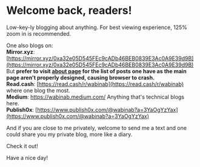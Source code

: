 # Welcome back, readers! 

Low-key-ly blogging about anything. For best viewing experience, 125% zoom in is recommended. 

One also blogs on:  
**Mirror.xyz**: [https://mirror.xyz/0xa32e05D545FEc9cADb46BEB0839E3Ac0A9E39d9B](https://mirror.xyz/0xa32e05D545FEc9cADb46BEB0839E3Ac0A9E39d9B)  But **prefer to visit [about page](https://wabinab.github.io/about) for the list of posts one have as the main page aren't properly designed, causing browser to crash.**  
**Read.cash**: [https://read.cash/r/wabinab](https://read.cash/r/wabinab) where one blog the most.  
**Medium**: https://wabinab.medium.com/ Anything that's technical blogs here.  
**Publish0x**: [https://www.publish0x.com/@wabinab?a=3YaOgYzYax](https://www.publish0x.com/@wabinab?a=3YaOgYzYax)  

And if you are close to me privately, welcome to send me a text and one could share you my private blog, more like a diary.  

Check it out! 

Have a nice day! 
